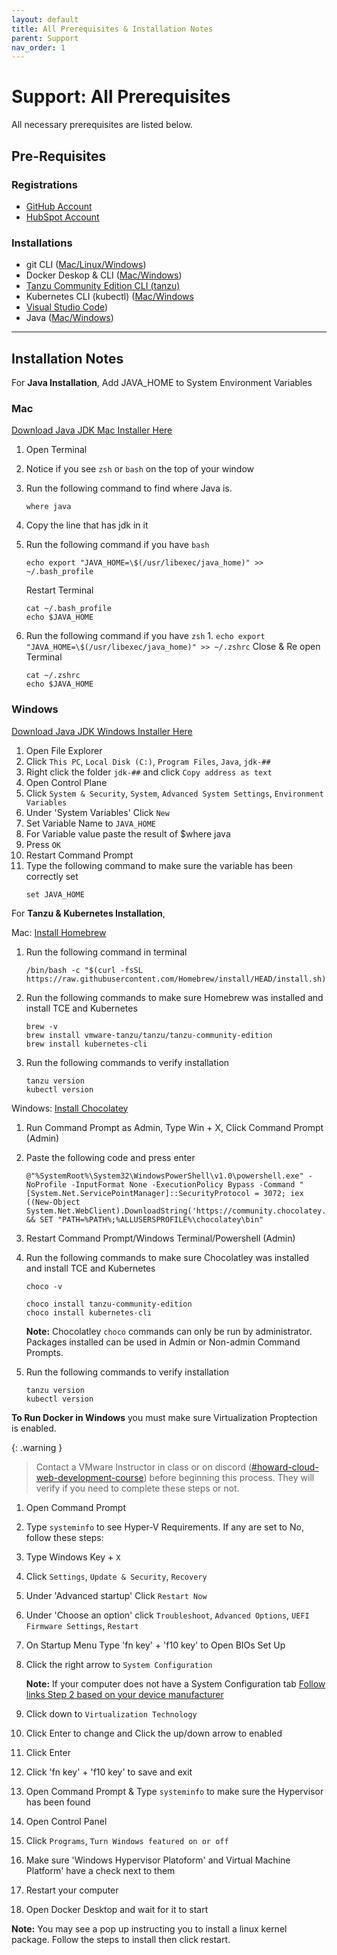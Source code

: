 ```yaml
---
layout: default
title: All Prerequisites & Installation Notes
parent: Support
nav_order: 1
---
```


# Support: All Prerequisites
All necessary prerequisites are listed below.

## Pre-Requisites
### Registrations
* [GitHub Account](www.github.com)
* [HubSpot Account](https://app.hubspot.com/signup-hubspot/crm?hubs_signup-cta=login-signup-cta&hubs_signup-url=app.hubspot.com%2Flogin&uuid=45772efa-8089-4ef9-98c8-f9b12486cf8c&step=landing_page)

### Installations
* git CLI ([Mac/Linux](https://git-scm.com/book/en/v2/Getting-Started-Installing-Git)<a href = '/CloudWebDevelopment/[2022] How to install Git on Windows 10 _ 11 (step by step guide) _ by Valentin Despa _ DevOps with Valentine _ Medium.pdf' target = '_blank'>/Windows</a>)
* Docker Deskop & CLI ([Mac](https://docs.docker.com/desktop/install/mac-install/)[/Windows](https://docs.docker.com/desktop/install/windows-install/))
* [Tanzu Community Edition CLI (tanzu)](https://tanzucommunityedition.io/docs/v0.12/cli-installation/)
* Kubernetes CLI (kubectl) ([Mac](https://kubernetes.io/docs/tasks/tools/install-kubectl-macos/#install-with-homebrew-on-macos)[/Windows](https://kubernetes.io/docs/tasks/tools/install-kubectl-windows/#install-on-windows-using-chocolatey-or-scoop)
* [Visual Studio Code](https://code.visualstudio.com/download))
* Java ([Mac](https://www.oracle.com/java/technologies/downloads/#jdk19-mac)[/Windows](https://www.oracle.com/java/technologies/downloads/#jdk19-windows))


<hr>

## Installation Notes

For **Java Installation**, Add JAVA_HOME to System Environment Variables

### Mac

<a href = "https://www.oracle.com/java/technologies/downloads/#jdk19-mac" target = "_blank">Download Java JDK Mac Installer Here</a>

1. Open Terminal
2. Notice if you see `zsh` or `bash` on the top of your window
3. Run the following command to find where Java is.
    ```
    where java
    ```
4. Copy the line that has jdk in it
3. Run the following command if you have `bash`
    ```
    echo export "JAVA_HOME=\$(/usr/libexec/java_home)" >> ~/.bash_profile
    ```
    Restart Terminal

    ```
    cat ~/.bash_profile
    echo $JAVA_HOME
    ```
3. Run the following command if you have `zsh`
    1. 
        ```
        echo export "JAVA_HOME=\$(/usr/libexec/java_home)" >> ~/.zshrc
        ```
    Close & Re open Terminal
    
    ```
    cat ~/.zshrc
    echo $JAVA_HOME
    ```

### Windows

<a href = "https://www.oracle.com/java/technologies/downloads/#jdk19-windows" target = "_blank">Download Java JDK Windows Installer Here</a>

1. Open File Explorer
2. Click `This PC`, `Local Disk (C:)`, `Program Files`, `Java`, `jdk-##`
2. Right click the folder `jdk-##` and click `Copy address as text`
3. Open Control Plane
4. Click `System & Security`, `System`, `Advanced System Settings`, `Environment Variables`
5. Under 'System Variables' Click `New`
6. Set Variable Name to `JAVA_HOME` 
7. For Variable value paste the result of $where java
8. Press `OK`
9. Restart Command Prompt
10. Type the following command to make sure the variable has been correctly set
    ```
    set JAVA_HOME
    ```

For **Tanzu & Kubernetes Installation**, 

Mac: [Install Homebrew](https://brew.sh/)
1. Run the following command in terminal
    ```
    /bin/bash -c "$(curl -fsSL https://raw.githubusercontent.com/Homebrew/install/HEAD/install.sh)"
    ```
2. Run the following commands to make sure Homebrew was installed and install TCE and Kubernetes
    ```
    brew -v
    brew install vmware-tanzu/tanzu/tanzu-community-edition
    brew install kubernetes-cli
    ```
3. Run the following commands to verify installation
    ```
    tanzu version
    kubectl version
    ```


Windows: [Install Chocolatey](https://docs.chocolatey.org/en-us/choco/setup#install-with-cmd.exe)
1. Run Command Prompt as Admin, Type Win + X, Click Command Prompt (Admin)
2. Paste the following code and press enter
    ```
    @"%SystemRoot%\System32\WindowsPowerShell\v1.0\powershell.exe" -NoProfile -InputFormat None -ExecutionPolicy Bypass -Command "[System.Net.ServicePointManager]::SecurityProtocol = 3072; iex ((New-Object System.Net.WebClient).DownloadString('https://community.chocolatey.org/install.ps1'))" && SET "PATH=%PATH%;%ALLUSERSPROFILE%\chocolatey\bin"
    ```
3. Restart Command Prompt/Windows Terminal/Powershell (Admin)
4. Run the following commands to make sure Chocolatley was installed and install TCE and Kubernetes
    ```
    choco -v
    
    choco install tanzu-community-edition
    choco install kubernetes-cli
    ```

    **Note:** Chocolatley `choco` commands can only be run by administrator. Packages installed can be used in Admin or Non-admin Command Prompts.

5. Run the following commands to verify installation
    ```
    tanzu version
    kubectl version
    ```

**To Run Docker in Windows** you must make sure Virtualization Proptection is enabled.

{: .warning }
> Contact a VMware Instructor in class or on discord (<a href = "https://discord.gg/dBpHwYwsXf" target = "_blank">#howard-cloud-web-development-course</a>) before beginning this process. They will verify if you need to complete these steps or not. 

1. Open Command Prompt
2. Type `systeminfo` to see Hyper-V Requirements. If any are set to No, follow these steps:
1. Type Windows Key + `X`
2. Click `Settings`, `Update & Security`, `Recovery`
3. Under 'Advanced startup' Click `Restart Now`
4. Under 'Choose an option' click `Troubleshoot`, `Advanced Options`, `UEFI Firmware Settings`, `Restart`
5. On Startup Menu Type 'fn key' + 'f10 key' to Open BIOs Set Up
6. Click the right arrow to `System Configuration`

    **Note:** If your computer does not have a System Configuration tab [Follow links Step 2 based on your device manufacturer](https://support.microsoft.com/en-us/windows/enable-virtualization-on-windows-11-pcs-c5578302-6e43-4b4b-a449-8ced115f58e1)

9. Click down to `Virtualization Technology`
10. Click Enter to change and Click the up/down arrow to enabled
11. Click Enter
12. Click 'fn key' + 'f10 key' to save and exit
13. Open Command Prompt & Type `systeminfo` to make sure the Hypervisor has been found
14. Open Control Panel
15. Click `Programs`, `Turn Windows featured on or off`
16. Make sure 'Windows Hypervisor Platoform' and Virtual Machine Platform' have a check next to them
17. Restart your computer
18. Open Docker Desktop and wait for it to start

 
**Note:** You may see a pop up instructing you to install a linux kernel package. Follow the steps to install then click restart.